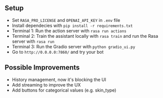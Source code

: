 ## Setup
* Set `RASA_PRO_LICENSE` and `OPENAI_API_KEY` in `.env` file
* Install dependecies with `pip install -r requirements.txt`
* Terminal 1: Run the action server with `rasa run actions`
* Terminal 2: Train the assistant locally with `rasa train` and run the Rasa server with `rasa run`
* Terminal 3: Run the Gradio server with `python gradio_ui.py`
* Go to `http://0.0.0.0:7860/` and try your bot

## Possible Improvements
* History management, now it's blocking the UI
* Add streaming to improve the UX
* Add buttons for categorical values (e.g. skin_type)

